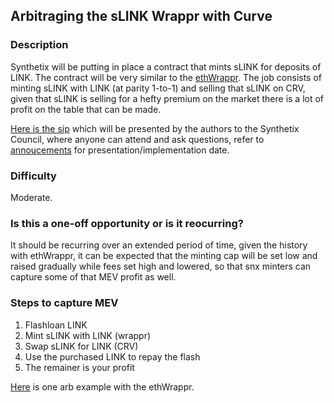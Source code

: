 ## Arbitraging the sLINK Wrappr with Curve

### Description
Synthetix will be putting in place a contract that mints sLINK for deposits of LINK. The contract will be very similar to the [ethWrappr](https://etherscan.io/address/0xC1AAE9d18bBe386B102435a8632C8063d31e747C). 
The job consists of minting sLINK with LINK (at parity 1-to-1) and selling that sLINK on CRV, given that sLINK is selling for a hefty premium on the market there is a lot of profit on the table that can be made.

[Here is the sip](https://sips.synthetix.io/sips/sip-153) which will be presented by the authors to the Synthetix Council, where anyone can attend and ask questions, refer to [annoucements](https://discord.gg/ztptkyBS) for presentation/implementation date.

### Difficulty
Moderate.

### Is this a one-off opportunity or is it reocurring?
It should be recurring over an extended period of time, given the history with ethWrappr, it can be expected that the minting cap will be set low and raised gradually while fees set high and lowered, so that snx minters can capture some of that MEV profit as well.

### Steps to capture MEV
1. Flashloan LINK
2. Mint sLINK with LINK (wrappr)
3. Swap sLINK for LINK (CRV)
4. Use the purchased LINK to repay the flash
5. The remainer is your profit

[Here](https://etherscan.io/tx/0xb561d0e0c6f96ceeea7cec9ab486df719fdd4f4807d45a65ed87687a8e7ee731) is one arb example with the ethWrappr.
